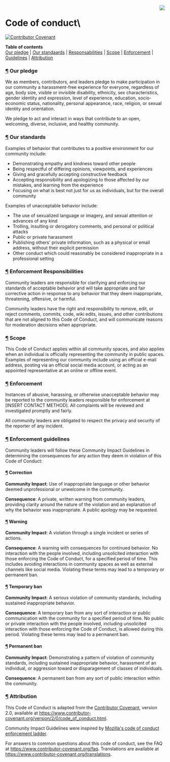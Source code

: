 <img src="https://avatars1.githubusercontent.com/u/20255067?s=200&v=4" align="right">

# Code of conduct\
[![Contributor Covenant](https://img.shields.io/badge/Contributor%20Covenant-v2.0%20adopted-ff69b4.svg)](code_of_conduct.md)

**Table of contents**\
  [Our pledge](#pledge)
| [Our standaards](#standards)
| [Responsabilities](#responsabilities)
| [Scope](#scope)
| [Enforcement](#enforcement)
| [Guidelines](#guidelines)
| [Attribution](#attribution)


<a name="pledge"></a>
### [¶](#top) Our pledge

We as members, contributors, and leaders pledge to make participation in our community a harassment-free experience for everyone,
regardless of age, body size, visible or invisible disability, ethnicity, sex characteristics, gender identity and expression,
level of experience, education, socio-economic status, nationality, personal appearance, race, religion, or sexual identity and
orientation.

We pledge to act and interact in ways that contribute to an open, welcoming, diverse, inclusive, and healthy community.

<a name="standards"></a>
### [¶](#top) Our standards

Examples of behavior that contributes to a positive environment for our
community include:

* Demonstrating empathy and kindness toward other people
* Being respectful of differing opinions, viewpoints, and experiences
* Giving and gracefully accepting constructive feedback
* Accepting responsibility and apologizing to those affected by our mistakes,
  and learning from the experience
* Focusing on what is best not just for us as individuals, but for the
  overall community

Examples of unacceptable behavior include:

* The use of sexualized language or imagery, and sexual attention or
  advances of any kind
* Trolling, insulting or derogatory comments, and personal or political attacks
* Public or private harassment
* Publishing others' private information, such as a physical or email
  address, without their explicit permission
* Other conduct which could reasonably be considered inappropriate in a
  professional setting

<a name="responsabilities"></a>
### [¶](#top) Enforcement Responsibilities

Community leaders are responsible for clarifying and enforcing our standards of
acceptable behavior and will take appropriate and fair corrective action in
response to any behavior that they deem inappropriate, threatening, offensive,
or harmful.

Community leaders have the right and responsibility to remove, edit, or reject
comments, commits, code, wiki edits, issues, and other contributions that are
not aligned to this Code of Conduct, and will communicate reasons for moderation
decisions when appropriate.

<a name="scope"></a>
### [¶](#top) Scope

This Code of Conduct applies within all community spaces, and also applies when
an individual is officially representing the community in public spaces.
Examples of representing our community include using an official e-mail address,
posting via an official social media account, or acting as an appointed
representative at an online or offline event.

<a name="enforcement"></a>
### [¶](#top) Enforcement

Instances of abusive, harassing, or otherwise unacceptable behavior may be
reported to the community leaders responsible for enforcement at
[INSERT CONTACT METHOD].
All complaints will be reviewed and investigated promptly and fairly.

All community leaders are obligated to respect the privacy and security of the reporter of any incident.

<a name="guidelines"></a>
### [¶](#top) Enforcement guidelines

Community leaders will follow these Community Impact Guidelines in determining the consequences for any action they deem in
violation of this Code of Conduct:

#### [¶](#top) Correction

**Community Impact**: Use of inappropriate language or other behavior deemed unprofessional or unwelcome in the community.

**Consequence**: A private, written warning from community leaders, providing clarity around the nature of the violation and an
explanation of why the behavior was inappropriate. A public apology may be requested.

#### [¶](#top) Warning

**Community Impact**: A violation through a single incident or series of actions.

**Consequence**: A warning with consequences for continued behavior. No interaction with the people involved, including
unsolicited interaction with those enforcing the Code of Conduct, for a specified period of time. This includes avoiding
interactions in community spaces as well as external channels like social media. Violating these terms may lead to a temporary
or permanent ban.

#### [¶](#top) Temporary ban

**Community Impact**: A serious violation of community standards, including sustained inappropriate behavior.

**Consequence**: A temporary ban from any sort of interaction or public communication with the community for a specified period of
time. No public or private interaction with the people involved, including unsolicited interaction with those enforcing the Code
of Conduct, is allowed during this period. Violating these terms may lead to a permanent ban.

#### [¶](#top) Permanent ban

**Community Impact**: Demonstrating a pattern of violation of community standards, including sustained inappropriate behavior,
harassment of an individual, or aggression toward or disparagement of classes of individuals.

**Consequence**: A permanent ban from any sort of public interaction within the community.

<a name="attribution"></a>
### [¶](#top) Attribution

This Code of Conduct is adapted from the [Contributor Covenant][homepage], version 2.0, available at
https://www.contributor-covenant.org/version/2/0/code_of_conduct.html.

Community Impact Guidelines were inspired by [Mozilla's code of conduct
enforcement ladder](https://github.com/mozilla/diversity).

[homepage]: https://www.contributor-covenant.org

For answers to common questions about this code of conduct, see the FAQ at
https://www.contributor-covenant.org/faq. Translations are available at
https://www.contributor-covenant.org/translations.

